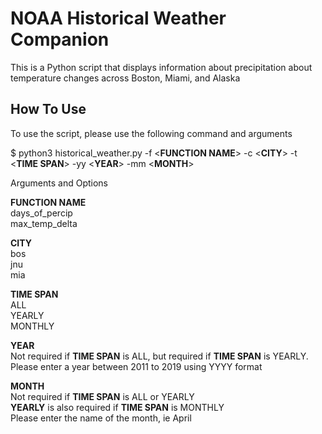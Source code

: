# NOAA Historical Weather Companion

This is a Python script that displays information about precipitation about temperature changes across Boston, Miami, and Alaska

## How To Use

To use the script, please use the following command and arguments

$ python3 historical_weather.py -f \<**FUNCTION NAME**\> -c \<**CITY**\> -t \<**TIME SPAN**\> -yy \<**YEAR**\> -mm \<**MONTH**\>

Arguments and Options

**FUNCTION NAME**<br>
days_of_percip<br>
max_temp_delta<br>

**CITY**<br>
bos<br>
jnu<br>
mia<br>

**TIME SPAN**<br>
ALL<br>
YEARLY<br>
MONTHLY<br>

**YEAR**<br>
Not required if **TIME SPAN** is ALL, but required if **TIME SPAN** is YEARLY.<br>
Please enter a year between 2011 to 2019 using YYYY format<br>

**MONTH**<br>
Not required if **TIME SPAN** is ALL or YEARLY<br>
**YEARLY** is also required if **TIME SPAN** is MONTHLY<br>
Please enter the name of the month, ie April
